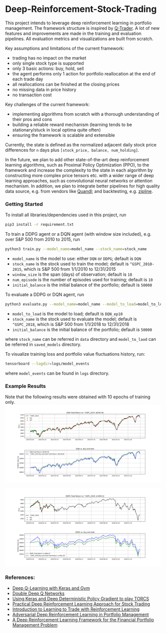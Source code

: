 # Deep-Reinforcement-Stock-Trading

This project intends to leverage deep reinforcement learning in portfolio management. The framework structure is inspired by [Q-Trader](https://github.com/edwardhdlu/q-trader). A lot of new features and improvements are made in the training and evaluation pipelines. All evaluation metrics and visualizations are built from scratch.

Key assumptions and limitations of the current framework:
- trading has no impact on the market
- only single stock type is supported
- only 3 basic actions: buy, hold, sell
- the agent performs only 1 action for portfolio reallocation at the end of each trade day
- all reallocations can be finished at the closing prices
- no missing data in price history
- no transaction cost

Key challenges of the current framework:
- implementing algorithms from scratch with a thorough understanding of their pros and cons
- building a reliable reward mechanism (learning tends to be stationary/stuck in local optima quite often)
- ensuring the framework is scalable and extensible

Currently, the state is defined as the normalized adjacent daily stock price differences for `n` days plus  `[stock_price, balance, num_holding]`.

In the future, we plan to add other state-of-the-art deep reinforcement learning algorithms, such as Proximal Policy Optimization (PPO), to the framework and increase the complexity to the state in each algorithm by constructing more complex price tensors etc. with a wider range of deep learning approaches, such as convolutional neural networks or attention mechanism. In addition, we plan to integrate better pipelines for high quality data source, e.g. from vendors like [Quandl](https://www.quandl.com/); and backtesting, e.g. [zipline](https://github.com/quantopian/zipline).

### Getting Started
To install all libraries/dependencies used in this project, run
```bash
pip3 install -r requirement.txt
```

To train a DDPG agent or a DQN agent (with window size included), e.g. over S&P 500 from 2010 to 2015, run
```bash
python3 train.py --model_name=model_name --stock_name=stock_name
```

- `model_name`      is the model to use: either `DQN` or `DDPG`; default is `DQN`
- `stock_name`      is the stock used to train the model; default is `^GSPC_2010-2015`, which is S&P 500 from 1/1/2010 to 12/31/2015
- `window_size`     is the span (days) of observation; default is `10`
- `num_episode`     is the number of episodes used for training; default is `10`
- `initial_balance` is the initial balance of the portfolio; default is `50000`

To evaluate a DDPG or DQN agent, run
```bash
python3 evaluate.py --model_name=model_name --model_to_load=model_to_load --stock_name=stock_name
```

- `model_to_load`   is the model to load; default is `DQN_ep10`
- `stock_name`   is the stock used to evaluate the model; default is `^GSPC_2018`, which is S&P 500 from 1/1/2018 to 12/31/2018
- `initial_balance` is the initial balance of the portfolio; default is `50000`

where `stock_name` can be referred in `data` directory and `model_to_laod` can be referred in `saved_models` directory.

To visualize training loss and portfolio value fluctuations history, run:
```bash
tensorboard --logdir=logs/model_events
```
where `model_events` can be found in `logs` directory.

### Example Results
Note that the following results were obtained with 10 epochs of training only. 
![alt_text](./visualizations/DQN_^GSPC_2014.png)

![alt_text](./visualizations/DDPG_^GSPC_2018.png)

### References:
- [Deep Q-Learning with Keras and Gym](https://keon.io/deep-q-learning/)
- [Double Deep Q Networks](https://towardsdatascience.com/double-deep-q-networks-905dd8325412)
- [Using Keras and Deep Deterministic Policy Gradient to play TORCS](https://yanpanlau.github.io/2016/10/11/Torcs-Keras.html)
- [Practical Deep Reinforcement Learning Approach for Stock Trading](https://arxiv.org/abs/1811.07522)
- [Introduction to Learning to Trade with Reinforcement Learning](http://www.wildml.com/)
- [Adversarial Deep Reinforcement Learning in Portfolio Management](https://arxiv.org/abs/1808.09940)
- [A Deep Reinforcement Learning Framework for the Financial Portfolio Management Problem](https://arxiv.org/abs/1706.10059)
